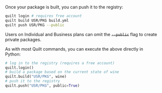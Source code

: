 Once your package is built, you can push it to the registry:
```bash
quilt login # requires free account
quilt build USR/PKG build.yml
quilt push USR/PKG --public
```
Users on Individual and Business plans can omit the ~~`--public`~~ flag to create private packages.

As with most Quilt commands, you can execute the above directly in Python:
```python
# log in to the registry (requires a free account)
quilt.login()
# build a package based on the current state of wine
quilt.build("USR/PKG", wine)
# push it to the registry
quilt.push("USR/PKG", public=True)
